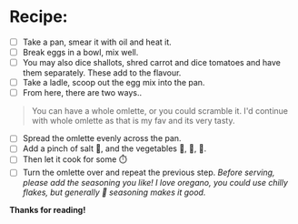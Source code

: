 # Recipe:
- [ ] Take a pan, smear it with oil and heat it.
- [ ] Break eggs in a bowl, mix well.
- [ ] You may also dice shallots, shred carrot and dice tomatoes and have them separately. These add to the flavour.
- [ ] Take a ladle, scoop out the egg mix into the pan.
- [ ] From here, there are two ways..
> You can have a whole omlette, or you could scramble it.
I'd continue with whole omlette as that is my fav and its very tasty.
- [ ] Spread the omlette evenly across the pan. 
- [ ] Add a pinch of salt :salt:, and the vegetables :carrot:, :tomato:, :onion:.
- [ ] Then let it cook for some :stopwatch:
- [ ] Turn the omlette over and repeat the previous step.
_Before serving, please add the seasoning you like! I love oregano, you could use chilly flakes, but generally :pizza: seasoning makes it good._

**Thanks for reading!**

